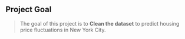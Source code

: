 ## Project Goal
> The goal of this project is to **Clean the dataset** to predict housing price fluctuations in New York City.
 
